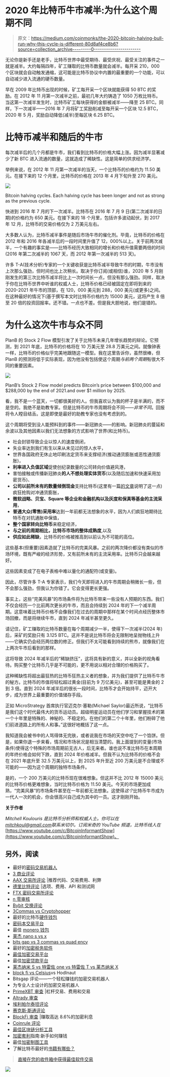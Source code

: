 # 2020 年比特币牛市减半:为什么这个周期不同

> 原文：<https://medium.com/coinmonks/the-2020-bitcoin-halving-bull-run-why-this-cycle-is-different-80d8af4ce8b6?source=collection_archive---------0----------------------->

无论你是新手还是老手，比特币世界中最受期待、最受庆祝、最受关注的事件之一就是减半。大约每隔四年，矿工赚取的比特币数量就会减半。每开采 210，000 个区块就会自动触发通缩，这可能是比特币协议中内置的最重要的一个功能，可以自动减少进入流通的硬币数量。

早在 2009 年比特币出现的时候，矿工每开采一个区块就能获得 50 BTC 的奖励。在 2012 年 11 月第一次减半之前，最初几年大约铸造了 1050 万枚比特币。当这第一次减半发生时，比特币矿工每块获得的金额被减半——降至 25 BTC。同样，下一次减半——2016 年 7 月将矿工奖励削减至每开采一个区块 12.5 BTC，2020 年 5 月，奖励自动降低(减半)至每区块 6.25 BTC。

# 比特币减半和随后的牛市

每次减半后的几个月都是牛市，我们看到比特币的价格大幅上涨。因为减半显著减少了新 BTC 进入流通的数量，这就造成了稀缺性。这是简单的供求经济学。

举例来说，在 2012 年 11 月第一次减半的当天，一个比特币的价格约为 11.50 美元。在接下来的 12 个月里，比特币的价格在 2013 年 4 月下旬升至 270 美元。

![](img/0b88d6bf850d3ed6b933cbd5d45aecac.png)

Bitcoin halving cycles. Each halving cycle has been longer and not as strong as the previous cycle.

快进到 2016 年 7 月的下一次减半。比特币在 2016 年 7 月 9 日(第二次减半的日期)的价格约为 650 美元。在接下来的 18 个月里，包括许多波动起伏，到 2017 年 12 月，比特币的交易价格仅为 2 万美元左右。

大多数人认为，比特币减半事件是随后市场牛市的催化剂。毕竟，比特币的价格在 2012 年和 2016 年各减半后的一段时间里升值了 12，000%以上。关于前两次减半，一个有趣的事实是——比特币经历大致相同的增长和价格升值需要两倍的时间(2016 年第二次减半的 1067 天，而 2012 年第一次减半的 513 天)。

许多 T-A(技术分析)专家的一个关键收获是比特币减半导致牛市的时期，牛市没有上次那么强劲，但时间也比上次稍长。取决于你订阅(或相信)谁，2020 年 5 月刚刚发生的第三次比特币减半将比上一次时间长一点，但没有那么强劲。同样，取决于你在比特币世界中听谁的权威人士，比特币价格已经被固定在即将到来的 2020-2021 年牛市的顶部，在 120，000 美元到 288，000 美元(或更多)之间。在这种最好的情况下(基于撰写本文时比特币价格约为 15000 美元，这将产生 8 倍至 20 倍的投资回报率。还不错。一点也不差。但是我大胆地说，他们是错的。

# 为什么这次牛市与众不同

PlanB 的 Stock 2 Flow 模型引发了关于比特币未来几年增长趋势的辩论。它预测，到 2021 年底，比特币的价格将在 10 万美元至 28.8 万美元之间。就像钟表一样，比特币的价格似乎完美地跟随这一模型。我在这里告诉你，虽然很棒，但 PlanB 的预测将低于实际表现，因为他没有包括使这个周期*与前两个周期*有很大不同的重要因素。

![](img/8bbe2c4ca109cd958c37ae8d44012a06.png)

PlanB’s Stock 2 Flow model predicts Bitcoin’s price between $100,000 and $288,000 by the end of 2021.and over $1 million by 2025.

看，我不是一个蓝天，一切都很美好的人。但我喜欢认为我的杯子是半满的，而不是空的。我绝不是助教专家。但是比特币的牛市周期将会不同——*非常不同*。回报将令人瞠目结舌。这是即使是最好的助教专家也没有考虑到的。

这个周期将受到没人能预料到的事件——新冠肺炎——的影响。新冠肺炎的蔓延和余波以及其他因素以我们无法想象的方式影响了世界(和比特币)。

*   社会封锁导致企业以惊人的速度倒闭，
*   失业率达到我们有生以来从未见过的惊人水平，
*   世界各国政府无休止地印刷法定货币来支撑经济(推动通货膨胀或恶性通货膨胀)，
*   **利率进入负值区域**促使创纪录数量的公司转向价值避风港，
*   害怕接触或传播新冠肺炎**的人不想处理实体货币**(以及随后加速和快速采用加密货币)、
*   **公司以前所未有的数量倾倒现金**支持比特币(这里有一篇[的文章](https://mitchkoul.medium.com/what-if-the-top-10-public-companies-with-the-most-cash-bought-bitcoin-e27ed5a89fa9)说明了这一点)疯狂抢购对冲通货膨胀，
*   **微软战略、贝宝、Square 等企业和金融机构以及灰度和保真等基金的主流采用**，
*   **普通大众(零售)采用率**达到一年前都无法想象的水平，因为人们疯狂地期待比特币在对抗通胀中保值，
*   **整个国家转向比特币**来稳定经济，
*   **与之前的周期相比，比特币市场的整体成熟度**,以及
*   **供应如此稀缺**，比特币的价格被推高到以前认为不可能的高位。

这些基本(但重要)因素造就了比特币的完美风暴。之前的两次降价都没有类似的市场环境，既有严峻的经济形势，又有前所未有的主流采用率。比特币只会越来越好。

这些因素变成了在电子表格中难以量化的通配符(或变量)。

因此，尽管许多 T-A 专家表示，我们今天即将进入的牛市周期会稍微长一些，但不会那么强劲，但我认为你错了。它会变得更长更强。

事实上，这些“完美风暴”的市场条件将为比特币带来一些没有人预期的东西。我们不仅会经历一个比前两次更长的牛市，而且会持续到 2024 年的下一个减半周期。这意味着比特币价格不会像我们在过去的周期中那样在某个时间点经历整体市场回撤，而是将继续牛市，直到 2024 年减半甚至更久。

请记住，矿工赚取的比特币数量在每个周期减少一半，使得下一次减半(2024 年)后，采矿的奖励只有 3.125 BTC。这并不是说比特币将会无限制地呈抛物线上升——它确实仍会经历两位数的修正。但我们不太可能看到持续的熊市，就像我们在上两次牛市后看到的那样。

这将导致 2024 年减半后的“稀缺挤压”，这将具有新的意义，并以全新的视角看待。购买整个比特币几乎是不可能的，更不用说以相对合理的价格购买了。

这种稀缺性将超出最狂热的比特币狂热主义者的想象，并为我们提供了比特币牛市的秘方。比特币的市值将轻松超过黄金(目前为 9 万亿美元)，甚至可能是黄金的 2 到 3 倍。直到 2024 年减半后的很长一段时间，比特币才会开始持平，迈开大步，成为世界上最重要的价值储存手段。

正如 MicroStrategy 首席执行官迈克尔·塞勒(Michael Saylor)最近所说，“比特币是我们这个时代最伟大的货币运动员。超级明星运动员在他们学习和掌握技术的第一个十年里是特殊的、神秘的、不稳定的。在他们的第二个十年里，他们粉碎了他们前进道路上的所有人和事。”这很好地概括了这一点。

我知道我会被书中的人骂得体无完肤，或者说我在市场的天空中吃了一个馅饼。但是，如果你退一步来看，情况和市场状况是相当清楚的。我上面提到的变量(市场条件)使得这个特殊的市场周期前无古人，后无来者。谁也说不准比特币在本周期的年终价格会如何下跌，直到 2024 年价格减半。但我不认为比特币的价格不会在 2021 年底升至 32.5 万美元以上，到 2025 年升至近 200 万美元是不合理或不可能的——因为这个周期的独特市场条件。

是的，一个 200 万美元的比特币现在很难想象。但这并不比 2012 年 15000 美元的比特币价格更难想象，当时比特币价格为 11.50 美元。今天的市场更加成熟，“完美风暴”的市场条件甚至在一年前都无法想象。这使得*这个*比特币牛市成为一代人一次的机会，你会很高兴自己成为其中的一员。这才刚刚开始。

**关于作者**

*Mitchell Koulouris 是比特币分析师和权威人士。你可以在*[*mitchkoul@gmail.com*](mailto:mitchkoul@gmail.com)*联系米切尔。订阅米奇的 YouTube 频道，比特币线人在*[https://www.youtube.com/c/BitcoinInformantShow](https://www.youtube.com/c/BitcoinInformantShow)。

## 另外，阅读

*   最好的[密码交易机器人](/coinmonks/crypto-trading-bot-c2ffce8acb2a)
*   [3 商业评论](/coinmonks/3commas-review-an-excellent-crypto-trading-bot-2020-1313a58bec92)
*   [AAX 交易所评论](/coinmonks/aax-exchange-review-2021-67c5ea09330c) |推荐代码、交易费用、利弊
*   [德里比特评论](/coinmonks/deribit-review-options-fees-apis-and-testnet-2ca16c4bbdb2) |选项、费用、API 和测试网
*   [FTX 密码交易所评论](/coinmonks/ftx-crypto-exchange-review-53664ac1198f)
*   [n 零审核](/coinmonks/ngrave-zero-review-c465cf8307fc)
*   [Bybit 交换评论](/coinmonks/bybit-exchange-review-dbd570019b71)
*   [3Commas vs Cryptohopper](/coinmonks/cryptohopper-vs-3commas-vs-shrimpy-a2c16095b8fe)
*   最好的比特币[硬件钱包](/coinmonks/the-best-cryptocurrency-hardware-wallets-of-2020-e28b1c124069?source=friends_link&sk=324dd9ff8556ab578d71e7ad7658ad7c)
*   [密码本交易平台](/coinmonks/top-10-crypto-copy-trading-platforms-for-beginners-d0c37c7d698c)
*   最佳 [monero 钱包](https://blog.coincodecap.com/best-monero-wallets)
*   [莱杰 nano s vs x](https://blog.coincodecap.com/ledger-nano-s-vs-x)
*   [bits gap vs 3 commas vs quad ency](https://blog.coincodecap.com/bitsgap-3commas-quadency)
*   最好的[加密税务软件](/coinmonks/best-crypto-tax-tool-for-my-money-72d4b430816b)
*   [最佳加密交易平台](/coinmonks/the-best-crypto-trading-platforms-in-2020-the-definitive-guide-updated-c72f8b874555)
*   最佳[加密贷款平台](/coinmonks/top-5-crypto-lending-platforms-in-2020-that-you-need-to-know-a1b675cec3fa)
*   [莱杰纳米 S vs 特雷佐 one vs 特雷佐 T vs 莱杰纳米 X](https://blog.coincodecap.com/ledger-nano-s-vs-trezor-one-ledger-nano-x-trezor-t)
*   [block fi vs Celsius](/coinmonks/blockfi-vs-celsius-vs-hodlnaut-8a1cc8c26630)vs Hodlnaut
*   Bitsgap 评论——一个轻松赚钱的加密交易机器人
*   为专业人士设计的加密交易机器人
*   [PrimeXBT 审查](/coinmonks/primexbt-review-88e0815be858) |杠杆交易、费用和交易
*   [Altrady 审查](https://blog.coincodecap.com/altrady-reivew)
*   [埃利帕尔泰坦评论](/coinmonks/ellipal-titan-review-85e9071dd029)
*   [赛克斯·斯通评论](https://blog.coincodecap.com/secux-stone-hardware-wallet-review)
*   [BlockFi 审查](/coinmonks/blockfi-review-53096053c097) |赚取高达 8.6%的加密利息
*   [Coinrule 评论](https://blog.coincodecap.com/coinrule-review-a-perfect-trading-bot)
*   [最佳区块链分析工具](https://bitquery.io/blog/best-blockchain-analysis-tools-and-software)
*   [加密套利](/coinmonks/crypto-arbitrage-guide-how-to-make-money-as-a-beginner-62bfe5c868f6)指南:新手如何赚钱
*   最佳[加密制图工具](/coinmonks/what-are-the-best-charting-platforms-for-cryptocurrency-trading-85aade584d80)
*   了解比特币最好的[书籍有哪些？](/coinmonks/what-are-the-best-books-to-learn-bitcoin-409aeb9aff4b)

> [直接在您的收件箱中获得最佳软件交易](/coinmonks/newsletters/coinmonks)

[![](img/160ce73bd06d46c2250251e7d5969f9d.png)](https://medium.com/coinmonks/newsletters/coinmonks)